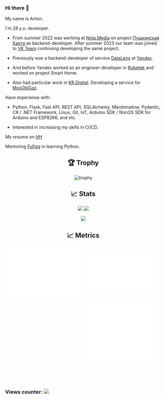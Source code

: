 ### Hi there 👋

My name is Anton.

I'm 28 y.o. developer.

* From summer 2022 was working at [Nota.Media](https://nota.media/) on project [Пушкинская Карта](https://www.culture.ru/pushkinskaya-karta) as backend-developer. After summer 2023 our team was joined to [VK Team](vk.team) continuing developing the same project.

* Previously was a backend-developer of service [DataLens](https://datalens.yandex.ru/) at [Yandex](https://yandex.ru/).

* And before Yandex worked as an engineer-developer in [Rubetek](https://rubetek.com/umnyj-dom-rubetek/) and worked on project Smart Home.

* Also had particular work in [KR.Digital](https://kr.digital/). Developing a service for [MosOblGaz](https://mosoblgaz.ru/).


Have experiense with:

* Python, Flask, Fast API, REST API, SQLAlchemy, Marshmallow, Pydantic, C# / .NET Framework, Linux, Git, IoT, Arduino SDK / NonOS SDK for Arduino and ESP8266, and etc.

* Interested in increasing my skills in CI/CD.

_My resume on [HH](https://hh.ru/resume/026c4da3ff07ab5fdf0039ed1f39483049474b)_


Mentoring [Fufigg](https://github.com/Fufigg) in learning Python.

<!--
<h2 align="center"> 🔧 Skills </h2>

<p align="center">
  <img src="https://img.shields.io/badge/python-%23316192?style=for-the-badge&logo=python&logoColor=white" />
  <img src="https://img.shields.io/badge/C%23-%23316192.svg?style=for-the-badge&logo=csharp&logoColor=white" />
  <img src="https://img.shields.io/badge/flask-%23316192.svg?style=for-the-badge&logo=flask&logoColor=white" />
  <img src="https://img.shields.io/badge/git-%23316192.svg?style=for-the-badge&logo=git&logoColor=white" />
  <img src="https://img.shields.io/badge/linux-%23316192.svg?style=for-the-badge&logo=linux&logoColor=white"/>
  <img src="https://img.shields.io/badge/arduino-%23316192.svg?style=for-the-badge&logo=arduino&logoColor=white"/>
  <img src="https://img.shields.io/badge/postgres-%23316192.svg?style=for-the-badge&logo=postgresql&logoColor=white" />
  <img src="https://img.shields.io/badge/redis-%23DD0031.svg?style=for-the-badge&logo=redis&logoColor=white" />
  <img src="https://img.shields.io/badge/MongoDB-%234ea94b.svg?style=for-the-badge&logo=mongodb&logoColor=white" />
</p>
-->

<h2 align="center"> 🏆 Trophy </h2>

<p align="center">
  <img align="center" src="https://github-profile-trophy.vercel.app/?username=quantum-0&theme=juicyfresh&column=-1" alt="trophy" />
</p>

<h2 align="center"> 📈 Stats </h2>

<p align="center">
  <img src="https://github-profile-summary-cards.vercel.app/api/cards/stats?username=quantum-0&theme=solarized_dark" />
  <img src="https://github-profile-summary-cards.vercel.app/api/cards/most-commit-language?username=quantum-0&theme=solarized_dark" />
</p>
<p align="center">
  <img src="https://github-profile-summary-cards.vercel.app/api/cards/profile-details?username=quantum-0&theme=solarized_dark" />
</p>

<h2 align="center"> 📈 Metrics </h2>
<p align="center">
  <img align="center" src="https://github.com/Quantum-0/Quantum-0/blob/main/metrics.plugin.leetcode.svg" width="48%" alt="leetcode stats" />
  <img align="center" src="https://github.com/Quantum-0/Quantum-0/blob/main/metrics.plugin.wakatime.svg" width="48%" alt="wakatime stats" />
</p>
<p align="center">
  <img align="center" src="https://github.com/Quantum-0/Quantum-0/blob/main/metrics.plugin.lines.history.svg" width="48%" alt="lines stats" />
  <img align="center" src="https://github.com/Quantum-0/Quantum-0/blob/main/metrics.plugin.skyline.city.svg" width="48%" alt="city view" />
</p>

<br><br><br>
<h3>Views counter: <img src="https://profile-counter.glitch.me/quantum-0/count.svg"/></h3>

<!--
**Quantum-0/Quantum-0** is a ✨ _special_ ✨ repository because its `README.md` (this file) appears on your GitHub profile.

Here are some ideas to get you started:

- 🔭 I’m currently working on ...
- 🌱 I’m currently learning ...
- 👯 I’m looking to collaborate on ...
- 🤔 I’m looking for help with ...
- 💬 Ask me about ...
- 📫 How to reach me: ...
- 😄 Pronouns: ...
- ⚡ Fun fact: ...


<h2 align="center"> 📈 Wakatime Stats </h2>

<p align="center">
  <img align="center" src="https://wakatime.com/share/@7c9029ee-89d1-45a3-8197-cbf6c3bcaf78/b4122c89-e1ce-4153-bae0-62269111579b.png" alt="wakatime" />
</p>

<img align="center" src="https://github-readme-stats.vercel.app/api?username=quantum-0&show_icons=true&locale=en" alt="quantum-0" />
<p><img align="center" src="https://github-readme-stats.vercel.app/api/top-langs?username=quantum-0&show_icons=true&locale=en&layout=compact" alt="quantum-0" /></p>
-->
